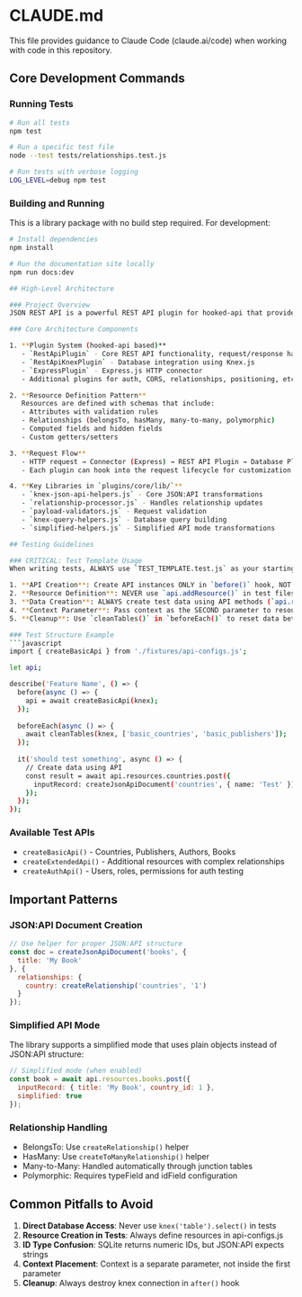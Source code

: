 # CLAUDE.md

This file provides guidance to Claude Code (claude.ai/code) when working with code in this repository.

## Core Development Commands

### Running Tests
```bash
# Run all tests
npm test

# Run a specific test file
node --test tests/relationships.test.js

# Run tests with verbose logging
LOG_LEVEL=debug npm test
```

### Building and Running
This is a library package with no build step required. For development:
```bash
# Install dependencies
npm install

# Run the documentation site locally
npm run docs:dev

## High-Level Architecture

### Project Overview
JSON REST API is a powerful REST API plugin for hooked-api that provides JSON:API-compliant endpoints. It follows a plugin-based architecture where functionality is composed through plugins that extend the core API capabilities.

### Core Architecture Components

1. **Plugin System (hooked-api based)**
   - `RestApiPlugin` - Core REST API functionality, request/response handling
   - `RestApiKnexPlugin` - Database integration using Knex.js
   - `ExpressPlugin` - Express.js HTTP connector
   - Additional plugins for auth, CORS, relationships, positioning, etc.

2. **Resource Definition Pattern**
   Resources are defined with schemas that include:
   - Attributes with validation rules
   - Relationships (belongsTo, hasMany, many-to-many, polymorphic)
   - Computed fields and hidden fields
   - Custom getters/setters

3. **Request Flow**
   - HTTP request → Connector (Express) → REST API Plugin → Database Plugin → Response
   - Each plugin can hook into the request lifecycle for customization

4. **Key Libraries in `plugins/core/lib/`**
   - `knex-json-api-helpers.js` - Core JSON:API transformations
   - `relationship-processor.js` - Handles relationship updates
   - `payload-validators.js` - Request validation
   - `knex-query-helpers.js` - Database query building
   - `simplified-helpers.js` - Simplified API mode transformations

## Testing Guidelines

### CRITICAL: Test Template Usage
When writing tests, ALWAYS use `TEST_TEMPLATE.test.js` as your starting point. Key rules:

1. **API Creation**: Create API instances ONLY in `before()` hook, NOT in `beforeEach()`
2. **Resource Definition**: NEVER use `api.addResource()` in test files. All resources MUST be defined in `tests/fixtures/api-configs.js`
3. **Data Creation**: ALWAYS create test data using API methods (`api.resources.[resource].post()`), NEVER query the database directly
4. **Context Parameter**: Pass context as the SECOND parameter to resource methods: `api.resources.books.post({ inputRecord: doc }, context)`
5. **Cleanup**: Use `cleanTables()` in `beforeEach()` to reset data between tests

### Test Structure Example
```javascript
import { createBasicApi } from './fixtures/api-configs.js';

let api;

describe('Feature Name', () => {
  before(async () => {
    api = await createBasicApi(knex);
  });
  
  beforeEach(async () => {
    await cleanTables(knex, ['basic_countries', 'basic_publishers']);
  });
  
  it('should test something', async () => {
    // Create data using API
    const result = await api.resources.countries.post({
      inputRecord: createJsonApiDocument('countries', { name: 'Test' })
    });
  });
});
```

### Available Test APIs
- `createBasicApi()` - Countries, Publishers, Authors, Books
- `createExtendedApi()` - Additional resources with complex relationships
- `createAuthApi()` - Users, roles, permissions for auth testing

## Important Patterns

### JSON:API Document Creation
```javascript
// Use helper for proper JSON:API structure
const doc = createJsonApiDocument('books', {
  title: 'My Book'
}, {
  relationships: {
    country: createRelationship('countries', '1')
  }
});
```

### Simplified API Mode
The library supports a simplified mode that uses plain objects instead of JSON:API structure:
```javascript
// Simplified mode (when enabled)
const book = await api.resources.books.post({
  inputRecord: { title: 'My Book', country_id: 1 },
  simplified: true
});
```

### Relationship Handling
- BelongsTo: Use `createRelationship()` helper
- HasMany: Use `createToManyRelationship()` helper
- Many-to-Many: Handled automatically through junction tables
- Polymorphic: Requires typeField and idField configuration

## Common Pitfalls to Avoid

1. **Direct Database Access**: Never use `knex('table').select()` in tests
2. **Resource Creation in Tests**: Always define resources in api-configs.js
3. **ID Type Confusion**: SQLite returns numeric IDs, but JSON:API expects strings
4. **Context Placement**: Context is a separate parameter, not inside the first parameter
5. **Cleanup**: Always destroy knex connection in `after()` hook

